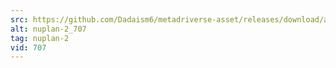 ```yaml
---
src: https://github.com/Dadaism6/metadriverse-asset/releases/download/assetsv1.0.1/nuplan-2_707.mp4
alt: nuplan-2_707
tag: nuplan-2
vid: 707
---
```

